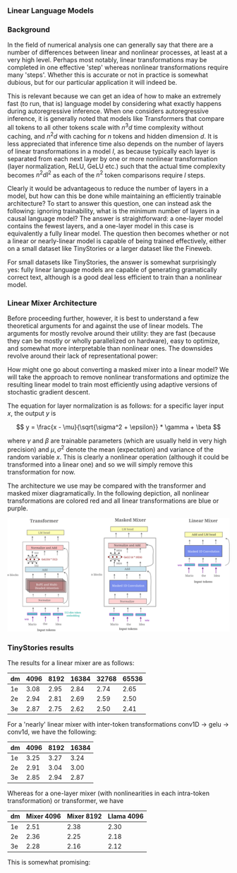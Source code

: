 ### Linear Language Models

### Background

In the field of numerical analysis one can generally say that there are a number of differences between linear and nonlinear processes, at least at a very high level. Perhaps most notably, linear transformations may be completed in one effective 'step' whereas nonlinear transformations require many 'steps'. Whether this is accurate or not in practice is somewhat dubious, but for our particular application it will indeed be.

This is relevant because we can get an idea of how to make an extremely fast (to run, that is) language model by considering what exactly happens during autoregressive inference. When one considers autoregressive inference, it is generally noted that models like Transformers that compare all tokens to all other tokens scale with $n^3d$ time complexity without caching, and $n^2d$ with caching for $n$ tokens and hidden dimension $d$. It is less appreciated that inference time also depends on the number of layers of linear transformations in a model $l$, as because typically each layer is separated from each next layer by one or more nonlinear transformation (layer normalization, ReLU, GeLU etc.) such that the actual time complexity becomes $n^2dl^2$ as each of the $n^2$ token comparisons require $l$ steps. 

Clearly it would be advantageous to reduce the number of layers in a model, but how can this be done while maintaining an efficiently trainable architecture? To start to answer this question, one can instead ask the following: ignoring trainability, what is the minimum number of layers in a causal language model? The answer is straightforward: a one-layer model contains the fewest layers, and a one-layer model in this case is equivalently a fully linear model. The question then becomes whether or not a linear or nearly-linear model is capable of being trained effectively, either on a small dataset like TinyStories or a larger dataset like the Fineweb.

For small datasets like TinyStories, the answer is somewhat surprisingly yes: fully linear language models are capable of generating gramatically correct text, although is a good deal less efficient to train than a nonlinear model.

### Linear Mixer Architecture

Before proceeding further, however, it is best to understand a few theoretical arguments for and against the use of linear models. The arguments for mostly revolve around their utility: they are fast (because they can be mostly or wholly parallelized on hardware), easy to optimize, and somewhat more interpretable than nonlinear ones. The downsides revolve around their lack of representational power: 

How might one go about converting a masked mixer into a linear model? We will take the approach to remove nonlinear transformations and optimize the resulting linear model to train most efficiently using adaptive versions of stochastic gradient descent.

The equation for layer normalization is as follows: for a specific layer input $x$, the output $y$ is

$$
y = \frac{x - \mu}{\sqrt{\sigma^2 + \epsilon}} * \gamma + \beta
$$

where $\gamma$ and $\beta$ are trainable parameters (which are usually held in very high precision) and $\mu, \sigma^2$ denote the mean (expectation) and variance of the random variable $x$. This is clearly a nonlinear operation (although it could be transformed into a linear one) and so we will simply remove this transformation for now.

The architecture we use may be compared with the transformer and masked mixer diagramatically. In the following depiction, all nonlinear transformations are colored red and all linear transformations are blue or purple.

![linear mixer arch](/deep-learning/linear_mixer_architecture.png)


### TinyStories results

The results for a linear mixer are as follows:

| dm  | 4096  | 8192  | 16384  | 32768  |  65536 |
|---|---|---|---|---|---|
| 1e  | 3.08  | 2.95  | 2.84  | 2.74  | 2.65  |
|  2e |  2.94 | 2.81  | 2.69  | 2.59  | 2.50  |
|  3e | 2.87  | 2.75  | 2.62  | 2.50  | 2.41 |


For a 'nearly' linear mixer with inter-token transformations conv1D -> gelu -> conv1d, we have the following:

| dm  | 4096  | 8192  | 16384  |
|---|---|---|---|
| 1e  | 3.25  | 3.27  | 3.24  |
|  2e |  2.91 | 3.04  | 3.00  |
|  3e | 2.85  | 2.94  | 2.87  |

Whereas for a one-layer mixer (with nonlinearities in each intra-token transformation) or transformer, we have

| dm  | Mixer 4096  | Mixer 8192  | Llama 4096 |
|---|---|---|---|
| 1e  | 2.51  | 2.38 |  2.30 |
|  2e |  2.36 | 2.25  |  2.18 |
|  3e | 2.28  | 2.16  |  2.12 |

This is somewhat promising: 

### 




